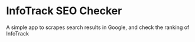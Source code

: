 # InfoTrack SEO Checker

A simple app to scrapes search results in Google, and check the ranking of InfoTrack

